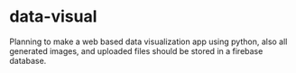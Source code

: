 # data-visual
Planning to make a web based data visualization app using python, also all generated images, and uploaded files should be stored in a firebase database.
